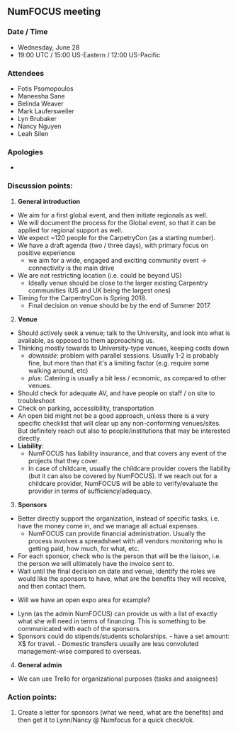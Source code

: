 ## NumFOCUS meeting

### Date / Time
* Wednesday, June 28
* 19:00 UTC / 15:00 US-Eastern / 12:00 US-Pacific

### Attendees
- Fotis Psomopoulos
- Maneesha Sane
- Belinda Weaver
- Mark Laufersweiler
- Lyn Brubaker
- Nancy Nguyen
- Leah Silen

### Apologies
-

### Discussion points:

1. **General introduction**

  * We aim for a first global event, and then initiate regionals as well.
  * We will document the process for the Global event, so that it can be applied for regional support as well.
  * We expect ~120 people for the CarpetryCon (as a starting number).
  * We have a draft agenda (two / three days), with primary focus on positive experience
    - we aim for a wide, engaged and exciting community event -> connectivity is the main drive
  * We are not restricting location (i.e. could be beyond US)
    - Ideally venue should be close to the larger existing Carpentry communities (US and UK being the largest ones)
  * Timing for the CarpentryCon is Spring 2018.
    - Final decision on venue should be by the end of Summer 2017.

2. **Venue**

  * Should actively seek a venue; talk to the University, and look into what is available, as opposed to them approaching us.
  * Thinking mostly towards to University-type venues, keeping costs down
    - _downside_: problem with parallel sessions. Usually 1-2 is probably fine, but more than that it's a limiting factor (e.g. require some walking around, etc)
    - _plus_: Catering is usually a bit less / economic, as compared to other venues.
  * Should check for adequate AV, and have people on staff / on site to troubleshoot
  * Check on parking, accessibility, transportation
  * An open bid might not be a good approach, unless there is a very specific checklist that will clear up any non-conforming venues/sites. But definitely reach out also to people/institutions that may be interested directly.
  * **Liability**:
    - NumFOCUS has liability insurance, and that covers any event of the projects that they cover.
    - In case of childcare, usually the childcare provider covers the liability (but it can also be covered by NumFOCUS). If we reach out for a childcare provider, NumFOCUS will be able to verify/evaluate the provider in terms of sufficiency/adequacy.

3. **Sponsors**

  * Better directly support the organization, instead of specific tasks, i.e. have the money come in, and we manage all actual expenses.
    - NumFOCUS can provide financial administration. Usually the process involves a spreadsheet with all vendors monitoring who is getting paid, how much, for what, etc.
  * For each sponsor, check who is the person that will be the liaison, i.e. the person we will ultimately have the invoice sent to.
  * Wait until the final decision on date and venue, identify the roles we would like the sponsors to have, what are the benefits they will receive, and then contact them.
   - Will we have an open expo area for example?
  * Lynn (as the admin NumFOCUS) can provide us with a list of exactly what she will need in terms of financing. This is something to be communicated with each of the sponsors.
  *  Sponsors could do stipends/students  scholarships.
    - have a set amount: X$ for travel.
    - Domestic transfers usually are less convoluted management-wise compared to overseas.

4. **General admin**
 - We can use Trello for organizational purposes (tasks and assignees)

### Action points:

1. Create a letter for sponsors (what we need, what are the benefits) and then get it to Lynn/Nancy @ Numfocus for a quick check/ok.
